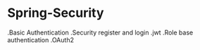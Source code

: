 # Spring-Security
.Basic Authentication
.Security register and login
.jwt
.Role base authentication
.OAuth2
